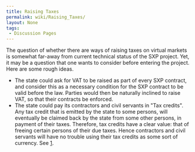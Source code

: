 ```yaml
---
title: Raising Taxes
permalink: wiki/Raising_Taxes/
layout: None
tags:
 - Discussion Pages
---
```


The question of whether there are ways of raising taxes on virtual
markets is somewhat far-away from current technical status of the SXP
project. Yet, it may be a question that one wants to consider before
entering the project. Here are some rough ideas.

-   The state could ask for VAT to be raised as part of every SXP
    contract, and consider this as a necessary condition for the SXP
    contract to be valid before the law. Parties would then be naturally
    inclined to raise VAT, so that their contracts be enforced.
-   The state could pay its contractors and civil servants in
    "Tax credits". Any tax credit that is emitted by the state to some
    persons, will eventually be claimed back by the state from some
    other persons, in payment of their taxes. Therefore, tax credits
    have a clear value: that of freeing certain persons of their
    due taxes. Hence contractors and civil servants will have no trouble
    using their tax credits as some sort of currency. See
    [1](http://en.wikipedia.org/wiki/Debt_deflation#Forward_Year_Tax_Receipts).

